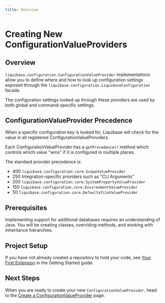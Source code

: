 ```yaml
---
title: Overview
---
```


# Creating New ConfigurationValueProviders

## Overview

`liquibase.configuration.ConfigurationValueProvider` implementations allow you to define where and how to look up configuration settings exposed through the `liquibase.configuration.LiquibaseConfiguration` facade.

The configuration settings looked up through these providers are used by both global and command-specific settings. 

## ConfigurationValueProvider Precedence

When a specific configuration key is looked for, Liquibase will check for the value in all registered ConfigurationValueProviders.

Each ConfigurationValueProvider has a `getPrecedence()` method which controls which value "wins" if it is configured in multiple places.

The standard provider precedence is:

- 400 `liquibase.configuration.core.ScopeValueProvider`
- 250 Integration-specific providers such as "CLI Arguments"
- 200 `liquibase.configuration.core.SystemPropertyValueProvider`
- 150 `liquibase.configuration.core.EnvironmentValueProvider`
- 50 `liquibase.configuration.core.DefaultsFileValueProvider`

## Prerequisites

Implementing support for additional databases requires an understanding of Java. You will be creating classes, overriding methods, and working with inheritance hierarchies.

## Project Setup

If you have not already created a repository to hold your code, see [Your First Extension](../../your-first-extension.md) in the Getting Started guide.

## Next Steps

When you are ready to create your new `ConfigurationValueProvider`, head to the [Create a ConfigurationValueProvider](create.md) page.